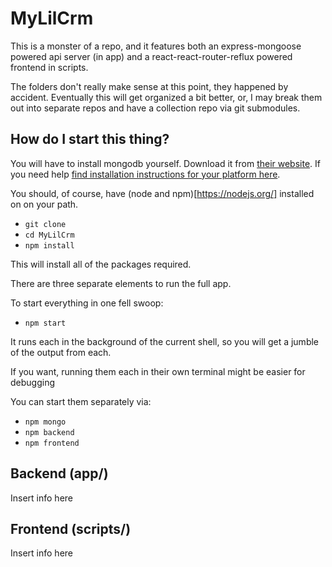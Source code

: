 # MyLilCrm

This is a monster of a repo, and it features both an express-mongoose powered api server (in app) and a react-react-router-reflux powered frontend in scripts.

The folders don't really make sense at this point, they happened by accident. Eventually this will get organized a bit better, or, I may break them out into separate repos and have a collection repo via git submodules.

## How do I start this thing?

You will have to install mongodb yourself. Download it from [their website](http://www.mongodb.org/downloads). If you need help [find installation instructions for your platform here](http://docs.mongodb.org/manual/installation/).

You should, of course, have (node and npm)[https://nodejs.org/] installed on on your path.

* `git clone`
* `cd MyLilCrm`
* `npm install`

This will install all of the packages required.

There are three separate elements to run the full app.

To start everything in one fell swoop:

* `npm start`

It runs each in the background of the current shell, so you will get a jumble of the output from each.

If you want, running them each in their own terminal might be easier for debugging

You can start them separately via:

* `npm mongo`
* `npm backend`
* `npm frontend`

## Backend (app/)

Insert info here

## Frontend (scripts/)

Insert info here
